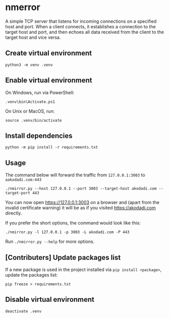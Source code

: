 # nmerror

A simple TCP server that listens for incoming connections on a specified host and port. When a client connects, it establishes a connection to the target host and port, and then echoes all data received from the client to the target host and vice versa.

## Create virtual environment


```
python3 -m venv .venv
```

## Enable virtual environment

On Windows, run via PowerShell:

```
.venv\bin\Activate.ps1
```

On Unix or MacOS, run:

```
source .venv/bin/activate
```

## Install dependencies

```
python -m pip install -r requirements.txt
```

## Usage

The command below will forward the traffic from `127.0.0.1:3003` to `aakodadi.com:443`

```
./nmirror.py --host 127.0.0.1 --port 3003 --target-host akodadi.com --target-port 443
```

You can now open https://127.0.0.1:3003 on a browser and (apart from the invalid certificate warning) it will be as if you visited https://akodadi.com directly.

If you prefer the short options, the command would look like this:

```
./nmirror.py -l 127.0.0.1 -p 3003 -L akodadi.com -P 443
```

Run `./nmirror.py --help` for more options.

## [Contributers] Update packages list

If a new package is used in the project installed via `pip install <package>`, update the packages list:

```
pip freeze > requirements.txt
```

## Disable virtual environment

```
deactivate .venv
```
